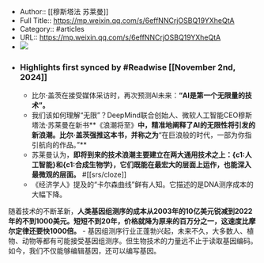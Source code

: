 - Author:: [[穆斯塔法 苏莱曼]]
- Full Title:: https://mp.weixin.qq.com/s/6effNNCrjOSBQ19YXheQtA
- Category:: #articles
- URL:: https://mp.weixin.qq.com/s/6effNNCrjOSBQ19YXheQtA
- ![](https://readwise-assets.s3.amazonaws.com/static/images/article1.be68295a7e40.png)
- ### Highlights first synced by #Readwise [[November 2nd, 2024]]
    - 比尔·盖茨在接受媒体采访时，再次预测AI未来：**“AI是第一个无限量的技术”。**
    - 我们该如何理解“无限”？DeepMind联合创始人、微软人工智能CEO穆斯塔法·苏莱曼在新书**《浪潮将至》**中，精准地阐释了AI的无限性将引发的新浪潮。比尔·盖茨强推这本书，并称之为**“在巨浪般的时代，一部为你指引航向的作品。”**
    - 苏莱曼认为，**即将到来的技术浪潮主要建立在两大通用技术之上：{c1:人工智能}和{c1:合成生物学}，它们既能在最宏大的层面上运作，也能深入最微观的层面。** #[[srs/cloze]]
    - 《经济学人》提及的“卡尔森曲线”鲜有人知。它描述的是DNA测序成本的大幅下降。

随着技术的不断革新，**人类基因组测序的成本从2003年的10亿美元锐减到2022年的不到1000美元。短短不到20年，价格就降为原来的百万分之一，这速度比摩尔定律还要快1000倍。**
    - 基因组测序行业正蓬勃兴起，未来不久，大多数人、植物、动物等都有可能接受基因组测序。但生物技术的力量远不止于读取基因编码。如今，我们不仅能够编辑基因，还可以编写基因。
